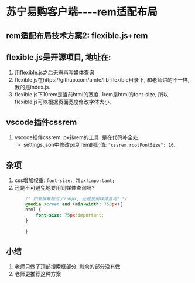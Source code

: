 # 苏宁易购客户端----rem适配布局

## rem适配布局技术方案2: flexible.js+rem

## flexible.js是开源项目, 地址在:
1. 用flexible.js之后无需再写媒体查询
2. flexible.js在https://github.com/amfe/lib-flexible目录下, 和老师讲的不一样, 我的是index.js. 
3. flexible.js下10rem是当前html的宽度. 1rem是html的font-size, 所以flexible.js可以根据页面宽度修改字体大小. 

## vscode插件cssrem
1. vscode插件cssrem, px转rem的工具. 是在代码补全处. 
    - settings.json中修改px到rem的比值: `"cssrem.rootFontSize": 16`. 

## 杂项
1. css增加权重: `font-size: 75px!important;`
2. 还是不可避免地要用到媒体查询吗?
    ```css
        /* 如果屏幕超过了750px, 还是使用媒体查询? */
        @media screen and (min-width: 750px){
        html {
            font-size: 75px!important;
        }
        
        }
    ```

## 小结
1. 老师只做了顶部搜索框部分, 剩余的部分没有做
2. 老师更推荐这种方案






